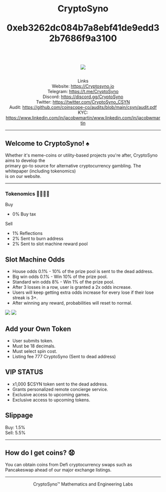 <h1 align="center">
CryptoSyno  
   
0xeb3262dc084b7a8ebf41de9edd32b7686f9a3100  
<br/><br/>
<img src="https://i.ibb.co/r3qSpxq/cryptosyno-crossed-transparent-1-min.png">  
</h1>
<div align="center">  

Links  
Website: https://Cryptosyno.io  
Telegram: https://t.me/CryptoSyno  
Discord: https://discord.gg/CryptoSyno  
Twitter: https://twitter.com/CryptoSyno_CSYN  
Audit: https://github.com/coinscope-co/audits/blob/main/csyn/audit.pdf  
KYC: https://www.linkedin.com/in/jacobwmartin/www.linkedin.com/in/jacobwmartin  

</div>  

-------
## Welcome to CryptoSyno! ♠

Whether it's meme-coins or utility-based projects you're after, CryptoSyno aims to develop the  
primary go-to source for alternative cryptocurrency gambling. The whitepaper (including tokenomics)  
is on our website.  

-------
### Tokenomics 🧪👨🏻‍🔬

Buy
- 0% Buy tax

Sell
- 1% Reflections
- 2% Sent to burn address
- 2% Sent to slot machine reward pool

## Slot Machine Odds
- House odds 0.1% - 10% of the prize pool is sent to the dead address.
- Big win odds 0.1% - Win 10% of the prize pool.
- Standard win odds 8% - Win 1% of the prize pool.
- After 3 losses in a row, user is granted a 2x  odds increase. 
- Users will keep getting extra odds increase for every lose if their lose streak is 3+. 
- After winning any reward, probabilities will reset to normal.

<img src="https://i.ibb.co/fHkfVbJ/IMAGE-2022-04-22-09-47-16.jpg">
<img src="https://gcdnb.pbrd.co/images/YhSW6VG5jZvj.jpg?o=1">

## Add your Own Token  
- User submits token.
- Must be 18 decimals.
- Must select spin cost.
- Listing fee 777 CryptoSyno (Sent to dead address)

## VIP STATUS
- x1,000 $CSYN token sent to the dead address.
- Grants personalized remote concierge service.
- Exclusive access to upcoming games.
- Exclusive access to upcoming tokens.
   
## Slippage  
Buy: 1.5%  
Sell: 5.5%  


-------
## How do I get coins? 😧 

You can obtain coins from Defi cryptocurrency swaps such as Pancakeswap ahead of our major exchange listings.


<div align="center">  
      
    
*********************************************************  
    
CryptoSyno™ Mathematics and Engineering Labs
     
</div align="center">     
